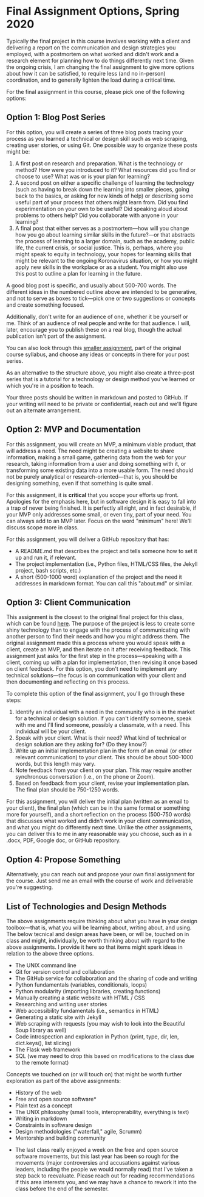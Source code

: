 # Final Assignment Options, Spring 2020

Typically the final project in this course involves working with a client and delivering a report on the communication and design strategies you employed, with a postmortem on what worked and didn't work and a research element for planning how to do things differently next time. Given the ongoing crisis, I am changing the final assignment to give more options about how it can be satisfied, to require less (and no in-person) coordination, and to generally lighten the load during a critical time.

For the final assignment in this course, please pick one of the following options:

## Option 1: Blog Post Series

For this option, you will create a series of three blog posts tracing your process as you learned a technical or design skill such as web scraping, creating user stories, or using Git. One possible way to organize these posts might be:

1. A first post on research and preparation. What is the technology or method? How were you introduced to it? What resources did you find or choose to use? What was or is your plan for learning?
2. A second post on either a specific challenge of learning the technology (such as having to break down the learning into smaller pieces, going back to the basics, or asking for new kinds of help) or describing some useful part of your process that others might learn from. Did you find experimentation on your own to be useful? Did speaking aloud about problems to others help? Did you collaborate with anyone in your learning?
3. A final post that either serves as a postmortem—how will you change how you go about learning similar skills in the future?—or that abstracts the process of learning to a larger domain, such as the academy, public life, the current crisis, or social justice. This is, perhaps, where you might speak to equity in technology, your hopes for learning skills that might be relevant to the ongoing Koronavirus situation, or how you might apply new skills in the workplace or as a student. You might also use this post to outline a plan for learning in the future.

 A good blog post is specific, and usually about 500-700 words. The different ideas in the numbered outline above are intended to be generative, and not to serve as boxes to tick—pick one or two suggestions or concepts and create something focused. 

Additionally, don't write for an audience of one, whether it be yourself or me. Think of an audience of real people and write for that audience. I will, later, encourage you to publish these on a real blog, though the actual publication isn't part of the assignment.

You can also look through this [smaller assignment](blog_post.md), part of the original course syllabus, and choose any ideas or concepts in there for your post series.

As an alternative to the structure above, you might also create a three-post series that is a tutorial for a technology or design method you've learned or which you're in a position to teach.

Your three posts should be written in markdown and posted to GitHub. If your writing will need to be private or confidential, reach out and we'll figure out an alternate arrangement.

## Option 2: MVP and Documentation

For this assignment, you will create an MVP, a minimum viable product, that will address a need. The need might be creating a website to share information, making a small game, gathering data from the web for your research, taking information from a user and doing something with it, or transforming some existing data into a more usable form. The need should not be purely analytical or research-oriented—that is, you should be designing something, even if that something is quite small.

For this assignment, it is **critical** that you scope your efforts up front. Apologies for the emphasis here, but in software design it is easy to fall into a trap of never being finished. It is perfectly all right, and in fact desirable, if your MVP only addresses some small, or even tiny, part of your need. You can always add to an MVP later. Focus on the word "minimum" here! We'll discuss scope more in class.

For this assignment, you will deliver a GitHub repository that has:

- A README.md that describes the project and tells someone how to set it up and run it, if relevant.
- The project implementation (i.e., Python files, HTML/CSS files, the Jekyll project, bash scripts, etc.)
- A short (500-1000 word) explanation of the project and the need it addresses in markdown format. You can call this "about.md" or similar.

## Option 3: Client Communication

This assignment is the closest to the original final project for this class, which can be found [here](project_deliverable.md). The purpose of the project is less to create some shiny technology than to engage with the process of communicating with another person to find their needs and how you might address them. The original assignment made this a process where you would speak with a client, create an MVP, and then iterate on it after receiving feedback. This assignment just asks for the first step in the process—speaking with a client, coming up with a plan for implementation, then revising it once based on client feedback. For this option, you don't need to implement any technical solutions—the focus is on communication with your client and then documenting and reflecting on this process.

To complete this option of the final assignment, you'll go through these steps:

1. Identify an individual with a need in the community who is in the market for a technical or design solution. If you can't identify someone, speak with me and I'll find someone, possibly a classmate, with a need. This individual will be your client.
2. Speak with your client. What is their need? What kind of technical or design solution are they asking for? (Do they know?)
3. Write up an initial implementation plan in the form of an email (or other relevant communication) to your client. This should be about 500-1000 words, but this length may vary.
4. Note feedback from your client on your plan. This may require another synchronous conversation (i.e., on the phone or Zoom).
5. Based on feedback from your client, revise your implementation plan. The final plan should be 750-1250 words.

For this assignment, you will deliver the initial plan (written as an email to your client), the final plan (which can be in the same format or something more for yourself), and a short reflection on the process (500-750 words) that discusses what worked and didn't work in your client communication, and what you might do differently next time. Unlike the other assignments, you can deliver this to me in any reasonable way you choose, such as in a .docx, PDF, Google doc, or GitHub repository.

## Option 4: Propose Something

Alternatively, you can reach out and propose your own final assignment for the course. Just send me an email with the course of work and deliverable you're suggesting.


## List of Technologies and Design Methods

The above assignments require thinking about what you have in your design toolbox—that is, what you will be learning about, writing about, and using. The below tecnical and design areas have been, or will be, touched on in class and might, individually, be worth thinking about with regard to the above assignments. I provide it here so that items might spark ideas in relation to the above three options.

- The UNIX command line
- Git for version control and collaboration
- The GitHub service for collaboration and the sharing of code and writing
- Python fundamentals (variables, conditionals, loops)
- Python modularity (importing libraries, creating functions)
- Manually creating a static website with HTML / CSS
- Researching and writing user stories
- Web accessibility fundamentals (i.e., semantics in HTML)
- Generating a static site with Jekyll
- Web scraping with requests (you may wish to look into the Beautiful Soup library as well)
- Code introspection and exploration in Python (print, type, dir, len, dict.keys(), list slicing)
- The Flask web framework
- SQL (we may need to drop this based on modifications to the class due to the remote format)

Concepts we touched on (or will touch on) that might be worth further exploration as part of the above assignments:

- History of the web
- Free and open source software*
- Plain text as a concept
- The UNIX philosophy (small tools, interoprerability, everything is text)
- Writing in markdown
- Constraints in software design
- Design methodologies ("waterfall," agile, Scrumm)
- Mentorship and building community

* The last class really enjoyed a week on the free and open source software movements, but this last year has been so rough for the movements (major controversies and accusations against various leaders, including the people we would normally read) that I've taken a step back to reevaluate. Please reach out for reading recommendations if this area interests you, and we may have a chance to rework it into the class before the end of the semester.
